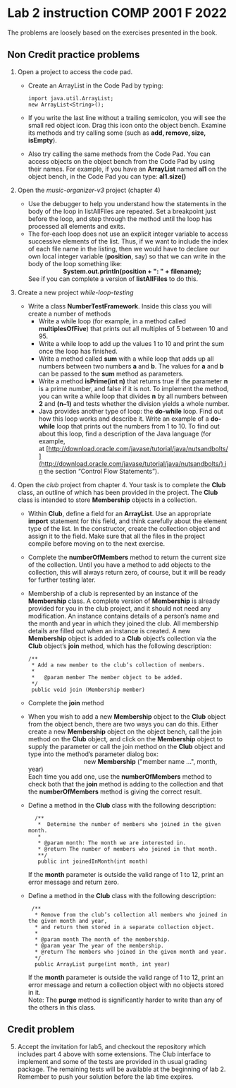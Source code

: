 # Lab 2 instruction COMP 2001 F 2022

The problems are loosely based on the exercises presented in the book.

## Non Credit practice problems
1.  Open a project to access the code pad. 
    *   Create an ArrayList<String> in the Code Pad by typing:
    
            import java.util.ArrayList;
            new ArrayList<String>();
    
    *   If you write the last line without a trailing semicolon, you will see the small red object icon. Drag this icon onto the object bench. Examine its methods and try calling some (such as **add, remove, size, isEmpty**).
    *   Also try calling the same methods from the Code Pad. You can access objects on the object bench from the Code Pad by using their names. For example, if you have an **ArrayList** named **al1** on the object bench, in the Code Pad you can type: **al1.size()**
          

2.  Open the _music-organizer-v3_ project (chapter 4)
    *   Use the debugger to help you understand how the statements in the body of the loop in listAllFiles are repeated. Set a breakpoint just before the loop, and step through the method until the loop has processed all elements and exits.
    *   The for-each loop does not use an explicit integer variable to access successive elements of the list. Thus, if we want to include the index of each file name in the listing, then we would have to declare our own local integer variable (**position**, say) so that we can write in the body of the loop something like:  
                            **System.out.println(position + ": " + filename);**  
        See if you can complete a version of **listAllFiles** to do this. 
3.  Create a new project _while-loop-testing_
    *   Write a class **NumberTestFramework**. Inside this class you will create a number of methods
        *   Write a while loop (for example, in a method called **multiplesOfFive**) that prints out all multiples of 5 between 10 and 95.
        *   Write a while loop to add up the values 1 to 10 and print the sum once the loop has finished.
        *   Write a method called **sum** with a while loop that adds up all numbers between two numbers **a** and **b**. The values for **a** and **b** can be passed to the **sum** method as parameters.
        *   Write a method **isPrime(int n)** that returns true if the parameter **n** is a prime number, and false if it is not. To implement the method, you can write a while loop that divides **n** by all numbers between **2** and **(n–1)** and tests whether the division yields a whole number.
        *   Java provides another type of loop: the **do-while** loop. Find out how this loop works and describe it. Write an example of a **do-while** loop that prints out the numbers from 1 to 10. To find out about this loop, find a description of the Java language (for example, at [http://download.oracle.com/javase/tutorial/java/nutsandbolts/](http://download.oracle.com/javase/tutorial/java/nutsandbolts/) in the section “Control Flow Statements”).  
              
            
4.  Open the _club_ project from chapter 4. Your task is to complete the **Club** class, an outline of which has been provided in the project. The **Club** class is intended to store **Membership** objects in a collection.
    *   Within **Club**, define a field for an **ArrayList**. Use an appropriate **import** statement for this field, and think carefully about the element type of the list. In the constructor, create the collection object and assign it to the field. Make sure that all the files in the project compile before moving on to the next exercise.
    *   Complete the **numberOfMembers** method to return the current size of the collection. Until you have a method to add objects to the collection, this will always return zero, of course, but it will be ready for further testing later.
    *   Membership of a club is represented by an instance of the **Membership** class. A complete version of **Membership** is already provided for you in the club project, and it should not need any modification. An instance contains details of a person’s name and the month and year in which they joined the club. All membership details are filled out when an instance is created. A new **Membership** object is added to a **Club** object’s collection via the **Club** object’s **join** method, which has the following description:  
    
            /**
             * Add a new member to the club’s collection of members.
             *
             *   @param member The member object to be added.
             */ 
             public void join (Membership member)
    * Complete the **join** method
    *   When you wish to add a new **Membership** object to the **Club** object from the object bench, there are two ways you can do this. Either create a new **Membership** object on the object bench, call the join method on the **Club** object, and click on the **Membership** object to supply the parameter or call the join method on the **Club** object and type into the method’s parameter dialog box:  
                                      new **Membership** ("member name ...", month, year)  
      Each time you add one, use the **numberOfMembers** method to check both that the **join** method is adding to the collection and that the **numberOfMembers** method is giving the correct result.
    *   Define a method in the **Club** class with the following description:  

              /**
               *  Determine the number of members who joined in the given month.  
               *
               * @param month: The month we are interested in.  
               * @return The number of members who joined in that month.  
               **/  
               public int joinedInMonth(int month)  
        If the **month** parameter is outside the valid range of 1 to 12, print an error message and return zero.

    *   Define a method in the **Club** class with the following description:  

             /**
              * Remove from the club’s collection all members who joined in the given month and year,  
              * and return them stored in a separate collection object.
              * 
              * @param month The month of the membership.  
              * @param year The year of the membership.  
              * @return The members who joined in the given month and year.  
              */  
              public ArrayList purge(int month, int year)  
    
        If the **month** parameter is outside the valid range of 1 to 12, print an error message and return a collection object with no objects stored in it.  
        Note: The **purge** method is significantly harder to write than any of the others in this class.

## Credit problem

5. Accept the invitation for lab5, and checkout the repository which includes part 4 above with some extensions. The Club interface to implement and some of the tests are provided in th usual grading package.  The remaining tests will be available at the beginning of lab 2. Remember to push your solution before the lab time expires.